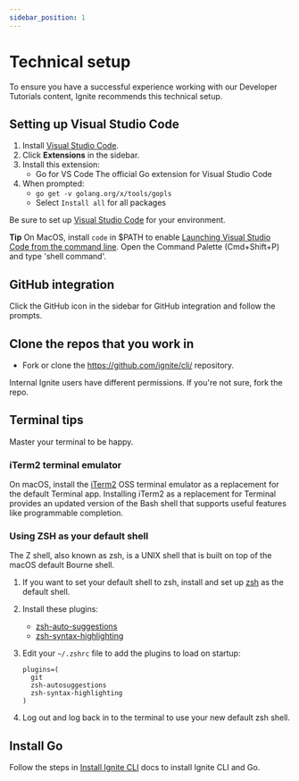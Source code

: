 ```yaml
---
sidebar_position: 1
---
```

# Technical setup

To ensure you have a successful experience working with our Developer Tutorials content, Ignite recommends this technical setup.

## Setting up Visual Studio Code

1. Install [Visual Studio Code](https://vscode-docs.readthedocs.io/en/latest/editor/setup).
1. Click **Extensions** in the sidebar.
1. Install this extension:
    - Go for VS Code The official Go extension for Visual Studio Code
1. When prompted:
    - `go get -v golang.org/x/tools/gopls`
    - Select `Install all` for all packages

Be sure to set up [Visual Studio Code](https://code.visualstudio.com/docs/setup/setup-overview) for your environment.

**Tip** On MacOS, install `code` in $PATH to enable [Launching Visual Studio Code from the command line](https://code.visualstudio.com/docs/setup/mac#_launching-from-the-command-line). Open the Command Palette (Cmd+Shift+P) and type 'shell command'.  

## GitHub integration

Click the GitHub icon in the sidebar for GitHub integration and follow the prompts.

## Clone the repos that you work in

- Fork or clone the <https://github.com/ignite/cli/> repository.

Internal Ignite users have different permissions. If you're not sure, fork the repo.

## Terminal tips

Master your terminal to be happy.

### iTerm2 terminal emulator

On macOS, install the [iTerm2](https://iterm2.com) OSS terminal emulator as a replacement for the default Terminal app. Installing iTerm2 as a replacement for Terminal provides an updated version of the Bash shell that supports useful features like programmable completion.

### Using ZSH as your default shell

The Z shell, also known as zsh, is a UNIX shell that is built on top of the macOS default Bourne shell.

1. If you want to set your default shell to zsh, install and set up [zsh](https://github.com/ohmyzsh/ohmyzsh/wiki/Installing-ZSH) as the default shell.

1. Install these plugins:
    - [zsh-auto-suggestions](https://github.com/zsh-users/zsh-autosuggestions/blob/master/INSTALL.md#oh-my-zsh)
    - [zsh-syntax-highlighting](https://github.com/zsh-users/zsh-syntax-highlighting/blob/master/INSTALL.md#oh-my-zsh)

1. Edit your `~/.zshrc` file to add the plugins to load on startup:

    ```
    plugins=(
      git
      zsh-autosuggestions
      zsh-syntax-highlighting
    )
    ```

1. Log out and log back in to the terminal to use your new default zsh shell.

## Install Go

Follow the steps in [Install Ignite CLI](../guide/01-install.md) docs to install Ignite CLI and Go.
